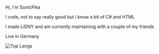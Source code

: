 Hi, i'm SonicPika

I code, not to say really good but i know a bit of C# and HTML

I made LiDNY and am currently maintaining with a couple of my friends

Live in Germany 

![Top Langs](https://github-readme-stats.vercel.app/api/top-langs/?username=SonicPikaLiDNY&layout=compact)

 <!--- https://widgets.vendicated.dev/user?id=1283155529081819288&theme=dark&banner=false&full-banner=false&rounded-corners=true&discord-icon=true&badges=true&guess-nitro=true&background-color=%23000000
--->

<!---
SonicPikaLiDNY/SonicPikaLiDNY is a ✨ special ✨ repository because its `README.md` (this file) appears on your GitHub profile.
You can click the Preview link to take a look at your changes.
--->
